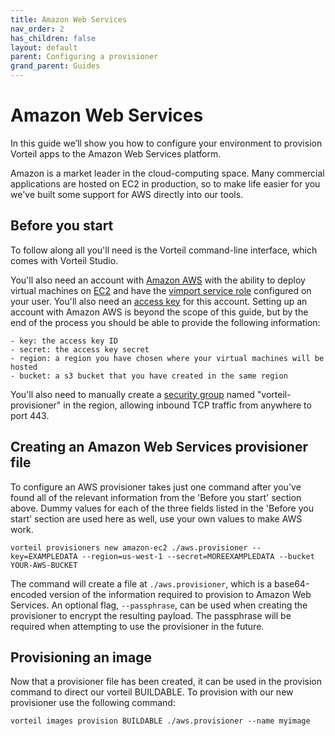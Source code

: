```yaml
---
title: Amazon Web Services
nav_order: 2
has_children: false
layout: default
parent: Configuring a provisioner
grand_parent: Guides
---
```


# Amazon Web Services

In this guide we’ll show you how to configure your environment to provision Vorteil apps to the Amazon Web Services platform.

Amazon is a market leader in the cloud-computing space. Many commercial applications are hosted on EC2 in production, so to make life easier for you we've built some support for AWS directly into our tools. 

## Before you start

To follow along all you'll need is the Vorteil command-line interface, which comes with Vorteil Studio.

You'll also need an account with [Amazon AWS](https://aws.amazon.com/) with the ability to deploy virtual machines on [EC2](https://aws.amazon.com/ec2/) and have the [vimport service role](https://docs.aws.amazon.com/vm-import/latest/userguide/vmie_prereqs.html#vmimport-role) configured on your user. You'll also need an [access key](https://docs.aws.amazon.com/IAM/latest/UserGuide/id_credentials_access-keys.html) for this account. Setting up an account with Amazon AWS is beyond the scope of this guide, but by the end of the process you should be able to provide the following information:

    - key: the access key ID
    - secret: the access key secret
    - region: a region you have chosen where your virtual machines will be hosted
    - bucket: a s3 bucket that you have created in the same region

You'll also need to manually create a [security group](https://docs.aws.amazon.com/vpc/latest/userguide/VPC_SecurityGroups.html) named "vorteil-provisioner" in the region, allowing inbound TCP traffic from anywhere to port 443.

## Creating an Amazon Web Services provisioner file

To configure an AWS provisioner takes just one command after you've found all of the relevant information from the 'Before you start' section above. Dummy values for each of the three fields listed in the 'Before you start' section are used here as well, use your own values to make AWS work.

```
vorteil provisioners new amazon-ec2 ./aws.provisioner --key=EXAMPLEDATA --region=us-west-1 --secret=MOREEXAMPLEDATA --bucket YOUR-AWS-BUCKET
```

The command will create a file at `./aws.provisioner`, which is a base64-encoded version of the information required to provision to Amazon Web Services. An optional flag, `--passphrase`, can be used when creating the provisioner to encrypt the resulting payload. The passphrase will be required when attempting to use the provisioner in the future.

## Provisioning an image

Now that a provisioner file has been created, it can be used in the provision command to direct our vorteil BUILDABLE. To provision with our new provisioner use the following command:

```
vorteil images provision BUILDABLE ./aws.provisioner --name myimage
```